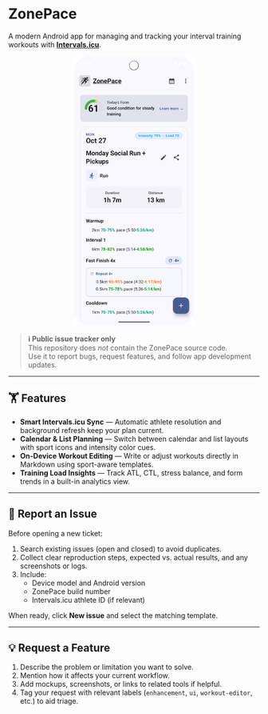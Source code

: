 # ZonePace

A modern Android app for managing and tracking your interval training workouts with [**Intervals.icu**](https://intervals.icu).

<p align="center">
  <img src="media/workout-list.png" alt="ZonePace app screenshot" width="240">
</p>

> **ℹ️ Public issue tracker only**  
> This repository does *not* contain the ZonePace source code.  
> Use it to report bugs, request features, and follow app development updates.

---

## 🏋️ Features

- **Smart Intervals.icu Sync** — Automatic athlete resolution and background refresh keep your plan current.  
- **Calendar & List Planning** — Switch between calendar and list layouts with sport icons and intensity color cues.  
- **On-Device Workout Editing** — Write or adjust workouts directly in Markdown using sport-aware templates.  
- **Training Load Insights** — Track ATL, CTL, stress balance, and form trends in a built-in analytics view.

---

## 🐞 Report an Issue

Before opening a new ticket:

1. Search existing issues (open and closed) to avoid duplicates.  
2. Collect clear reproduction steps, expected vs. actual results, and any screenshots or logs.  
3. Include:
   - Device model and Android version  
   - ZonePace build number  
   - Intervals.icu athlete ID (if relevant)

When ready, click **New issue** and select the matching template.

---

## 💡 Request a Feature

1. Describe the problem or limitation you want to solve.  
2. Mention how it affects your current workflow.  
3. Add mockups, screenshots, or links to related tools if helpful.  
4. Tag your request with relevant labels (`enhancement`, `ui`, `workout-editor`, etc.) to aid triage.
